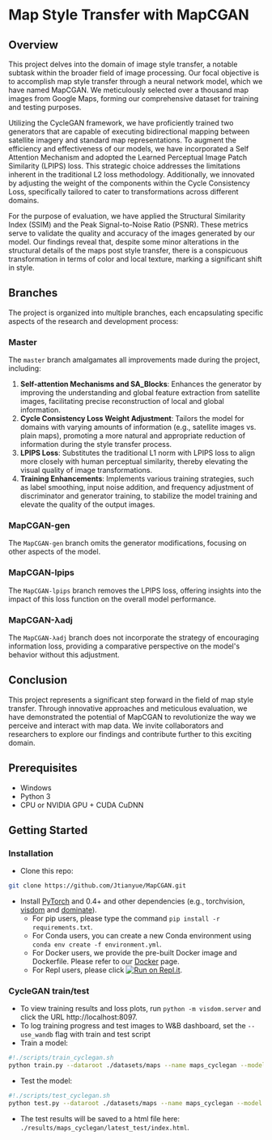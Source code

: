 
# Map Style Transfer with MapCGAN

## Overview
This project delves into the domain of image style transfer, a notable subtask within the broader field of image processing. Our focal objective is to accomplish map style transfer through a neural network model, which we have named MapCGAN. We meticulously selected over a thousand map images from Google Maps, forming our comprehensive dataset for training and testing purposes. 

Utilizing the CycleGAN framework, we have proficiently trained two generators that are capable of executing bidirectional mapping between satellite imagery and standard map representations. To augment the efficiency and effectiveness of our models, we have incorporated a Self Attention Mechanism and adopted the Learned Perceptual Image Patch Similarity (LPIPS) loss. This strategic choice addresses the limitations inherent in the traditional L2 loss methodology. Additionally, we innovated by adjusting the weight of the components within the Cycle Consistency Loss, specifically tailored to cater to transformations across different domains.

For the purpose of evaluation, we have applied the Structural Similarity Index (SSIM) and the Peak Signal-to-Noise Ratio (PSNR). These metrics serve to validate the quality and accuracy of the images generated by our model. Our findings reveal that, despite some minor alterations in the structural details of the maps post style transfer, there is a conspicuous transformation in terms of color and local texture, marking a significant shift in style.

## Branches
The project is organized into multiple branches, each encapsulating specific aspects of the research and development process:

### Master
The `master` branch amalgamates all improvements made during the project, including:
1. **Self-attention Mechanisms and SA_Blocks**: Enhances the generator by improving the understanding and global feature extraction from satellite images, facilitating precise reconstruction of local and global information.
2. **Cycle Consistency Loss Weight Adjustment**: Tailors the model for domains with varying amounts of information (e.g., satellite images vs. plain maps), promoting a more natural and appropriate reduction of information during the style transfer process.
3. **LPIPS Loss**: Substitutes the traditional L1 norm with LPIPS loss to align more closely with human perceptual similarity, thereby elevating the visual quality of image transformations.
4. **Training Enhancements**: Implements various training strategies, such as label smoothing, input noise addition, and frequency adjustment of discriminator and generator training, to stabilize the model training and elevate the quality of the output images.

### MapCGAN-gen
The `MapCGAN-gen` branch omits the generator modifications, focusing on other aspects of the model.

### MapCGAN-lpips
The `MapCGAN-lpips` branch removes the LPIPS loss, offering insights into the impact of this loss function on the overall model performance.

### MapCGAN-λadj
The `MapCGAN-λadj` branch does not incorporate the strategy of encouraging information loss, providing a comparative perspective on the model's behavior without this adjustment.

## Conclusion
This project represents a significant step forward in the field of map style transfer. Through innovative approaches and meticulous evaluation, we have demonstrated the potential of MapCGAN to revolutionize the way we perceive and interact with map data. We invite collaborators and researchers to explore our findings and contribute further to this exciting domain.



## Prerequisites
- Windows
- Python 3
- CPU or NVIDIA GPU + CUDA CuDNN

## Getting Started
### Installation

- Clone this repo:
```bash
git clone https://github.com/Jtianyue/MapCGAN.git
```

- Install [PyTorch](http://pytorch.org) and 0.4+ and other dependencies (e.g., torchvision, [visdom](https://github.com/facebookresearch/visdom) and [dominate](https://github.com/Knio/dominate)).
  - For pip users, please type the command `pip install -r requirements.txt`.
  - For Conda users, you can create a new Conda environment using `conda env create -f environment.yml`.
  - For Docker users, we provide the pre-built Docker image and Dockerfile. Please refer to our [Docker](docs/docker.md) page.
  - For Repl users, please click [![Run on Repl.it](https://repl.it/badge/github/junyanz/pytorch-CycleGAN-and-pix2pix)](https://repl.it/github/junyanz/pytorch-CycleGAN-and-pix2pix).

### CycleGAN train/test

- To view training results and loss plots, run `python -m visdom.server` and click the URL http://localhost:8097.
- To log training progress and test images to W&B dashboard, set the `--use_wandb` flag with train and test script
- Train a model:
```bash
#!./scripts/train_cyclegan.sh
python train.py --dataroot ./datasets/maps --name maps_cyclegan --model cycle_gan
```

- Test the model:
```bash
#!./scripts/test_cyclegan.sh
python test.py --dataroot ./datasets/maps --name maps_cyclegan --model cycle_gan
```
- The test results will be saved to a html file here: `./results/maps_cyclegan/latest_test/index.html`.
